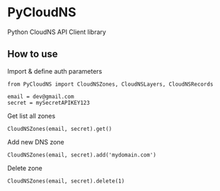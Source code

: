 # PyCloudNS

Python CloudNS API Client library

## How to use

Import & define auth parameters

```
from PyCloudNS import CloudNSZones, CloudNSLayers, CloudNSRecords

email = dev@gmail.com
secret = mySecretAPIKEY123
```

Get list all zones

```
CloudNSZones(email, secret).get()
```

Add new DNS zone

```
CloudNSZones(email, secret).add('mydomain.com')
```

Delete zone

```
CloudNSZones(email, secret).delete(1)
```
